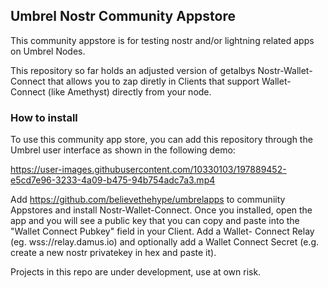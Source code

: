 ## Umbrel Nostr Community Appstore

This community appstore is for testing nostr and/or lightning related apps on Umbrel Nodes. 

This repository so far holds an adjusted version of getalbys Nostr-Wallet-Connect that allows you to zap diretly in Clients that support Wallet-Connect (like Amethyst) directly from your node. 

### How to install

To use this community app store, you can add this repository through the Umbrel user interface as shown in the following demo:


https://user-images.githubusercontent.com/10330103/197889452-e5cd7e96-3233-4a09-b475-94b754adc7a3.mp4


Add https://github.com/believethehype/umbrelapps to communiity Appstores and install Nostr-Wallet-Connect. Once you installed, open the app and you will see a public key that you can copy and paste into the "Wallet Connect Pubkey" field in your Client. Add a Wallet- Connect Relay (eg. wss://relay.damus.io) and optionally add a Wallet Connect Secret (e.g. create a new nostr privatekey in hex and paste it).

Projects in this repo are under development, use at own risk.

